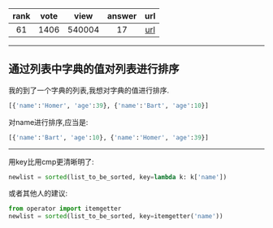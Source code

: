 
| rank | vote | view | answer | url |
|:-:|:-:|:-:|:-:|:-:|
|61|1406|540004|17| [url](http://stackoverflow.com/questions/72899/how-do-i-sort-a-list-of-dictionaries-by-a-value-of-the-dictionary-in-python) |
***

## 通过列表中字典的值对列表进行排序

我的到了一个字典的列表,我想对字典的值进行排序.

```python
[{'name':'Homer', 'age':39}, {'name':'Bart', 'age':10}]
```

对name进行排序,应当是:

```python
[{'name':'Bart', 'age':10}, {'name':'Homer', 'age':39}]
```

***

用key比用cmp更清晰明了:

```python
newlist = sorted(list_to_be_sorted, key=lambda k: k['name'])
```

或者其他人的建议:

```python
from operator import itemgetter
newlist = sorted(list_to_be_sorted, key=itemgetter('name'))
```
